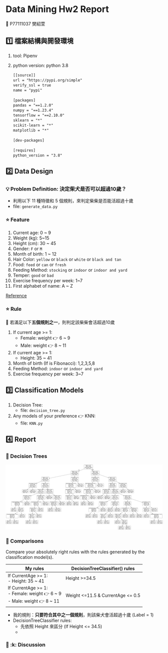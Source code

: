 # Data Mining Hw2 Report

:girl: P77111037 樊紹萱

## :one: 檔案結構與開發環境

1. tool: Pipenv
2. python version: python 3.8

   ```txt=
   [[source]]
   url = "https://pypi.org/simple"
   verify_ssl = true
   name = "pypi"

   [packages]
   pandas = "==1.2.0"
   numpy = "==1.23.4"
   tensorflow = "==2.10.0"
   sklearn = "*"
   scikit-learn = "*"
   matplotlib = "*"

   [dev-packages]

   [requires]
   python_version = "3.8"
   ```

## :two: Data Design

### :bulb: Problem Definition: 決定柴犬是否可以超過10歲？

- 利用以下 11 種特徵和 5 個規則，來判定柴柴是否能活超過十歲
- file: `generate_data.py`

### :star: Feature

1. Current age: 0 ~ 9
2. Weight (kg): 5~15
3. Height (cm): 30 ~ 45
4. Gender: `F` or `M`
5. Month of birth: 1 ~ 12
6. Hair Color: `yellow` or `black` or `white` or `black and tan`
7. Food: `feed` or `can` or `fresh`
8. Feeding Method: `stocking` or `indoor` or `indoor and yard`
9. Temper: `good` or `bad`
10. Exercise frequency per week: 1~7
11. First alphabet of name: A ~ Z

[Reference](https://zh.wikipedia.org/zh-tw/%E6%9F%B4%E7%8A%AC)

### :star: Rule

:memo: 若滿足以下**五個規則之一**，則判定該柴柴會活超過10歲

1. If current age >= 1:
   - Female: weight :point_right: 6 ~ 9
   - Male: weight :point_right: 8 ~ 11
2. If current age >= 1:
   - Height: 35 ~ 41
3. Month of birth (If is Fibonacci): 1,2,3,5,8
4. Feeding Method: `indoor` or `indoor and yard`
5. Exercise frequency per week: 3~7

## :three: Classification Models

1. Decision Tree:
   - file: `decision_tree.py`
2. Any models of your preference :point_right: KNN:
   - file: `KNN.py`

## :four: Report

### :evergreen_tree: Decision Trees

![decision tree figure](mushrooms.png)

### :evergreen_tree: Comparisons
Compare your absolutely right rules with the rules generated by the classification model(s).

| My rules | DecisionTreeClassifier() rules |
| -------- | ------------------------------ |
| If CurrentAge >= 1:<br>- Height: 35 ~ 41 | Height >=34.5 |
| If CurrentAge >= 1: <br>- Female: weight :point_right: 6 ~ 9<br>- Male: weight :point_right: 8 ~ 11| Weight <=11.5  & CurrentAge <= 0.5|

- 我的規則：**只要符合其中之一個規則**，則該柴犬會活超過十歲 (Label = 1)
- DecisionTreeClassifier rules:
  - 先依照 Height 來區分 (If Height <= 34.5)
  - 
### :evergreen_tree: :k: Discussion